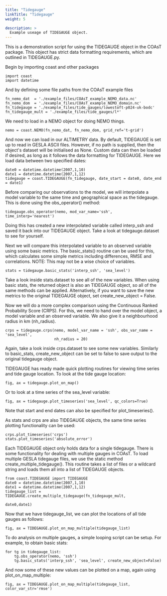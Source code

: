 ```yaml
---
title: "Tidegauge"
linkTitle: "Tidegauge"
weight: 5

description: >
  Example useage of TIDEGAUGE object.
---
```



This is a demonstration script for using the TIDEGAUGE object in the COAsT
package. This object has strict data formatting requirements, which are
outlined in TIDEGAUGE.py.


Begin by importing coast and other packages
```
import coast
import datetime
```

And by defining some file paths from the COAsT example files
```
fn_nemo_dat  = './example_files/COAsT_example_NEMO_data.nc'
fn_nemo_dom  = './example_files/COAsT_example_NEMO_domain.nc'
fn_tidegauge = './example_files/tide_gauges/lowestoft-p024-uk-bodc'
fn_tidegauge_mult = './example_files/tide_gauges/l*'
```

We need to load in a NEMO object for doing NEMO things.
```
nemo = coast.NEMO(fn_nemo_dat, fn_nemo_dom, grid_ref='t-grid')
```

And now we can load in our ALTIMETRY data. By default, TIDEGAUGE is set up
to read in GESLA ASCII files. However, if no path is supplied, then the
object's dataset will be initialised as None. Custom data can then be loaded
if desired, as long as it follows the data formatting for TIDEGAUGE. Here
we load data between two specified dates:
```
date0 = datetime.datetime(2007,1,10)
date1 = datetime.datetime(2007,1,12)
tidegauge = coast.TIDEGAUGE(fn_tidegauge, date_start = date0, date_end = date1)
```

Before comparing our observations to the model, we will interpolate a model
variable to the same time and geographical space as the tidegauge. This is
done using the obs_operator() method:
```
tidegauge.obs_operator(nemo, mod_var_name='ssh', time_interp='nearest')
```

Doing this has created a new interpolated variable called interp_ssh and
saved it back into our TIDEGAUGE object. Take a look at tidegauge.dataset
to see for yourself.

Next we will compare this interpolated variable to an observed variable
using some basic metrics. The basic_stats() routine can be used for this,
which calculates some simple metrics including differences, RMSE and
correlations. NOTE: This may not be a wise choice of variables.
```
stats = tidegauge.basic_stats('interp_ssh', 'sea_level')
```

Take a look inside stats.dataset to see all of the new variables. When using
basic stats, the returned object is also an TIDEGAUGE object, so all of the
same methods can be applied. Alternatively, if you want to save the new
metrics to the original TIDEGAUGE object, set create_new_object = False.

Now we will do a more complex comparison using the Continuous Ranked
Probability Score (CRPS). For this, we need to hand over the model object,
a model variable and an observed variable. We also give it a neighbourhood
radius in km (nh_radius).
```
crps = tidegauge.crps(nemo, model_var_name = 'ssh', obs_var_name = 'sea_level',
                      nh_radius = 20)
```

Again, take a look inside crps.dataset to see some new variables. Similarly
to basic_stats, create_new_object can be set to false to save output to
the original tidegauge object.

TIDEGAUGE has ready made quick plotting routines for viewing time series
and tide gauge location. To look at the tide gauge location:
```
fig, ax = tidegauge.plot_on_map()
```

Or to look at a time series of the sea_level variable:
```
fig, ax = tidegauge.plot_timeseries('sea_level', qc_colors=True)
```

Note that start and end dates can also be specified for plot_timeseries().

As stats and crps are also TIDEGAUGE objects, the same time series plotting
functionality can be used:
```
crps.plot_timeseries('crps')
stats.plot_timeseries('absolute_error')
```

Each TIDEGAUGE object only holds data for a single tidegauge. There is some
functionality for dealing with multiple gauges in COAsT. To load multiple
GESLA tidegauge files, we use the static method create_multiple_tidegauge().
This routine takes a list of files or a wildcard string and loads them all
into a list of TIDEGAUGE objects.
```
from coast.TIDEGAUGE import TIDEGAUGE
date0 = datetime.datetime(2007,1,10)
date1 = datetime.datetime(2007,1,12)
tidegauge_list = TIDEGAUGE.create_multiple_tidegauge(fn_tidegauge_mult,
                                                           date0,date1)
```

Now that we have tidegauge_list, we can plot the locations of all tide gauges
as follows:
```
fig, ax = TIDEGAUGE.plot_on_map_multiple(tidegauge_list)
```

To do analysis on multiple gauges, a simple looping script can be setup.
For example, to obtain basic stats:
```
for tg in tidegauge_list:
    tg.obs_operator(nemo, 'ssh')
    tg.basic_stats('interp_ssh', 'sea_level', create_new_object=False)
```

And now some of these new values can be plotted on a map, again using
plot_on_map_multiple:
```
fig, ax = TIDEGAUGE.plot_on_map_multiple(tidegauge_list, color_var_str='rmse')
```
